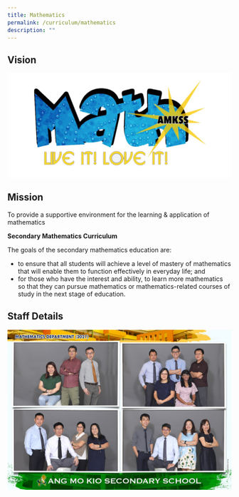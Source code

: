 ```yaml
---
title: Mathematics
permalink: /curriculum/mathematics
description: ""
---
```

Vision
------

![](/images/maths_vision.png)

Mission
-------

To provide a supportive environment for the learning & application of mathematics

  

**Secondary Mathematics Curriculum**

  

The goals of the secondary mathematics education are:

  

*   to ensure that all students will achieve a level of mastery of mathematics that will enable them to function effectively in everyday life; and
*   for those who have the interest and ability, to learn more mathematics so that they can pursue mathematics or mathematics-related courses of study in the next stage of education.

Staff Details
-------------

![](/images/mathematics%20department%20f.jpg)